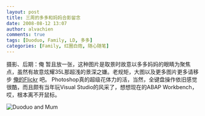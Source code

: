 ```yaml
---
layout: post
title: 三周的多多和妈妈合影留念
date: 2008-08-12 13:07
author: alvachien
comments: true
tags: [Duoduo, Family, LD, 多多]
categories: [Family, 红圈白炮, 随心随笔]
---
```

摄影、后期：俺
暂且放一张，这种图片是取景时故意以多多妈妈的眼睛为聚焦点，虽然有故意炫耀35L那超浅的景深之嫌。老规矩，大图以及更多图片更多请移步 [俺的Flickr](https://www.flickr.com/photos/alvachien) 吧。
Photoshop真的超级花体力的活，当然，全键盘操作依旧感觉很酷，而且颇有当年玩Visual Studio的风采了，想想现在的ABAP Workbench，哎，根本离不开鼠标。

![Duoduo and Mum](http://farm4.static.flickr.com/3172/2756250209_a959f79ed8_b.jpg)

